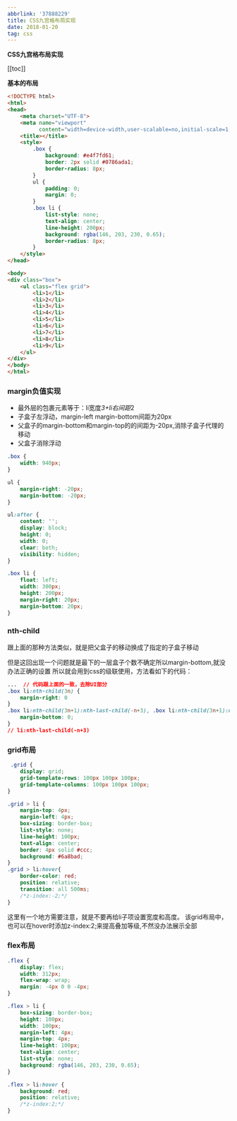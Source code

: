 ```yaml
---
abbrlink: '37888229'
title: CSS九宫格布局实现
date: 2018-01-20
tag: css
---
```


<strong class='old-blog'>CSS九宫格布局实现</strong>

[[toc]]

**基本的布局**

```html
<!DOCTYPE html>
<html>
<head>
    <meta charset="UTF-8">
    <meta name="viewport"
          content="width=device-width,user-scalable=no,initial-scale=1,maximum-scale=1,minimum-scale=1,viewport-fit=cover">
    <title></title>
    <style>
        .box {
            background: #e4f7fd61;
            border: 2px solid #0786ada1;
            border-radius: 8px;
        }
        ul {
            padding: 0;
            margin: 0;
        }
        .box li {
            list-style: none;
            text-align: center;
            line-height: 200px;
            background: rgba(146, 203, 230, 0.65);
            border-radius: 8px;
        }
    </style>
</head>

<body>
<div class="box">
    <ul class="flex grid">
        <li>1</li>
        <li>2</li>
        <li>3</li>
        <li>4</li>
        <li>5</li>
        <li>6</li>
        <li>7</li>
        <li>8</li>
        <li>9</li>
    </ul>
</div>
</body>
</html>
```


### margin负值实现

- 最外层的包裹元素等于：li宽度*3+li右间距*2
- 子盒子左浮动，margin-left margin-bottom间距为20px
- 父盒子的margin-bottom和margin-top的的间距为-20px,消除子盒子代理的移动
- 父盒子消除浮动

```css
.box {
    width: 940px;
}

ul {
    margin-right: -20px;
    margin-bottom: -20px;  
}

ul:after {
    content: '';
    display: block;
    height: 0;
    width: 0;
    clear: both;
    visibility: hidden;
}

.box li {
    float: left;
    width: 300px;
    height: 200px;
    margin-right: 20px;
    margin-bottom: 20px;
}
```

### nth-child

跟上面的那种方法类似，就是把父盒子的移动换成了指定的子盒子移动

但是这回出现一个问题就是最下的一层盒子个数不确定所以margin-bottom,就没办法正确的设置
所以就会用到css的级联使用，方法看如下的代码：

```css
...  // 代码跟上面的一致，去除UI部分
.box li:nth-child(3n) {
    margin-right: 0
}
.box li:nth-child(3n+1):nth-last-child(-n+3), .box li:nth-child(3n+1):nth-last-child(-n+3) ~ li {
    margin-bottom: 0;
}
// li:nth-last-child(-n+3)
```

### grid布局

```css
 .grid {
    display: grid;
    grid-template-rows: 100px 100px 100px;
    grid-template-columns: 100px 100px 100px;
}

.grid > li {
    margin-top: 4px;
    margin-left: 4px;
    box-sizing: border-box;
    list-style: none;
    line-height: 100px;
    text-align: center;
    border: 4px solid #ccc;
    background: #6a8bad;
}
.grid > li:hover{
    border-color: red;
    position: relative;
    transition: all 500ms;
    /*z-index:-2;*/
}
```
这里有一个地方需要注意，就是不要再给li子项设置宽度和高度。
该grid布局中，也可以在hover时添加z-index:2;来提高叠加等级,不然没办法展示全部

### flex布局

```css
.flex {
    display: flex;
    width: 312px;
    flex-wrap: wrap;
    margin: -4px 0 0 -4px;
}

.flex > li {
    box-sizing: border-box;
    height: 100px;
    width: 100px;
    margin-left: 4px;
    margin-top: 4px;
    line-height: 100px;
    text-align: center;
    list-style: none;
    background: rgba(146, 203, 230, 0.65);
}

.flex > li:hover {
    background: red;
    position: relative;
    /*z-index:2;*/
}
```